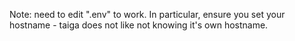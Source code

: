 Note: need to edit ".env" to work. In particular, ensure you set your hostname - taiga does not like not knowing it's own hostname.
